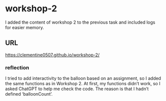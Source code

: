 # workshop-2
I added the content of workshop 2 to the previous task and included logs for easier memory.
## URL
https://clementine0507.github.io/workshop-2/
### reflection
I tried to add interactivity to the balloon based on an assignment, so I added the same functions as in Workshop 2. At first, my functions didn’t work, so I asked ChatGPT to help me check the code. The reason is that I hadn’t defined ‘balloonCount’.
